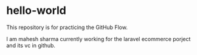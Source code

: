 # hello-world
This repository is for practicing the GitHub Flow.

I am mahesh sharma currently working for the laravel ecommerce porject and its vc in github.
